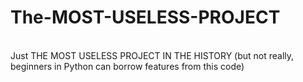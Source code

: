 # The-MOST-USELESS-PROJECT

<br>Just THE MOST USELESS PROJECT IN THE HISTORY (but not really, beginners in Python can borrow features from this code)<br>
